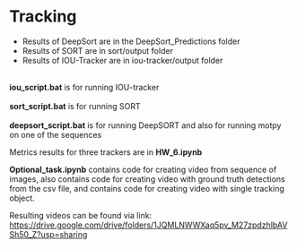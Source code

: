 # Tracking

* Results of DeepSort are in the DeepSort_Predictions folder
* Results of SORT are in sort/output folder
* Results of IOU-Tracker are in iou-tracker/output folder

<br>**iou_script.bat** is for running IOU-tracker</br>
<br>**sort_script.bat** is for running SORT</br>
<br>**deepsort_script.bat** is for running DeepSORT and also for running motpy on one of the sequences</br>

Metrics results for three trackers are in **HW_6.ipynb** 


**Optional_task.ipynb** contains code for creating video from sequence of images, also contains code 
for creating video with ground truth detections from the csv file, and contains code for creating video with single tracking object.

Resulting videos can be found via link: https://drive.google.com/drive/folders/1JQMLNWWXaq5pv_M27zpdzhlbAVSh50_Z?usp=sharing

